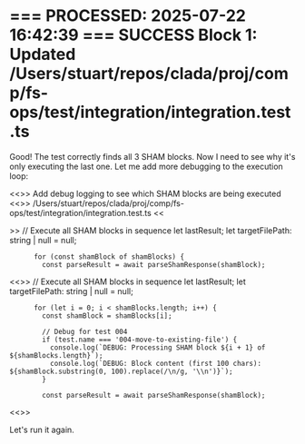 === PROCESSED: 2025-07-22 16:42:39 ===
SUCCESS Block 1: Updated /Users/stuart/repos/clada/proj/comp/fs-ops/test/integration/integration.test.ts
===

Good! The test correctly finds all 3 SHAM blocks. Now I need to see why it's only executing the last one. Let me add more debugging to the execution loop:

<<<EXPLANATION>>>
Add debug logging to see which SHAM blocks are being executed
<<<FILE>>>
/Users/stuart/repos/clada/proj/comp/fs-ops/test/integration/integration.test.ts
<<<SEARCH>>>
          // Execute all SHAM blocks in sequence
          let lastResult;
          let targetFilePath: string | null = null;
          
          for (const shamBlock of shamBlocks) {
            const parseResult = await parseShamResponse(shamBlock);
<<<REPLACE>>>
          // Execute all SHAM blocks in sequence
          let lastResult;
          let targetFilePath: string | null = null;
          
          for (let i = 0; i < shamBlocks.length; i++) {
            const shamBlock = shamBlocks[i];
            
            // Debug for test 004
            if (test.name === '004-move-to-existing-file') {
              console.log(`DEBUG: Processing SHAM block ${i + 1} of ${shamBlocks.length}`);
              console.log(`DEBUG: Block content (first 100 chars): ${shamBlock.substring(0, 100).replace(/\n/g, '\\n')}`);
            }
            
            const parseResult = await parseShamResponse(shamBlock);
<<<END>>>

Let's run it again.